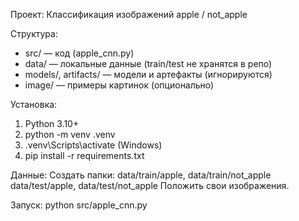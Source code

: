 Проект: Классификация изображений apple / not_apple

Структура:
- src/ — код (apple_cnn.py)
- data/ — локальные данные (train/test не хранятся в репо)
- models/, artifacts/ — модели и артефакты (игнорируются)
- image/ — примеры картинок (опционально)

Установка:
1) Python 3.10+ 
2) python -m venv .venv
3) .venv\Scripts\activate   (Windows)
4) pip install -r requirements.txt

Данные:
Создать папки:
data/train/apple, data/train/not_apple
data/test/apple,  data/test/not_apple
Положить свои изображения.

Запуск:
python src/apple_cnn.py
